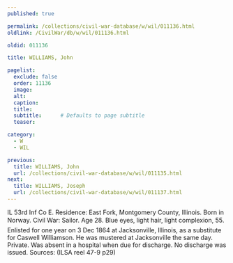 ```yaml
---
published: true

permalink: /collections/civil-war-database/w/wil/011136.html
oldlink: /CivilWar/db/w/wil/011136.html

oldid: 011136

title: WILLIAMS, John

pagelist:
  exclude: false
  order: 11136
  image: 
  alt:
  caption:
  title:
  subtitle:      # Defaults to page subtitle
  teaser:

category: 
  - W 
  - WIL

previous:
  title: WILLIAMS, John
  url: /collections/civil-war-database/w/wil/011135.html  
next:
  title: WILLIAMS, Joseph
  url: /collections/civil-war-database/w/wil/011137.html   
---
```

IL 53rd Inf Co E. Residence: East Fork, Montgomery County, Illinois. Born in Norway. Civil War: Sailor. Age 28. Blue eyes, light hair, light complexion, 5&#146;5&#148;. Enlisted for one year on 3 Dec 1864 at Jacksonville, Illinois, as a substitute for Caswell Williamson. He was mustered at Jacksonville the same day. Private. Was absent in a hospital when due for discharge. No discharge was issued. Sources: (ILSA reel 47-9 p29)